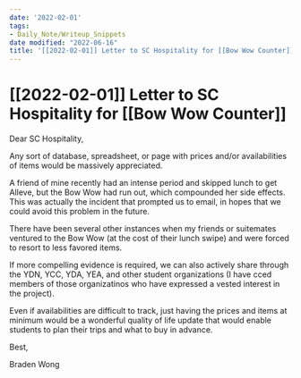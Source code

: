 ```yaml
---
date: '2022-02-01'
tags:
- Daily_Note/Writeup_Snippets
date modified: "2022-06-16"
title: '[[2022-02-01]] Letter to SC Hospitality for [[Bow Wow Counter]]'
---
```


# [[2022-02-01]] Letter to SC Hospitality for [[Bow Wow Counter]]
Dear SC Hospitality,

Any sort of database, spreadsheet, or page with prices and/or availabilities of items would be massively appreciated. 

A friend of mine recently had an intense period and skipped lunch to get Alleve, but the Bow Wow had run out, which compounded her side effects. This was actually the incident that prompted us to email, in hopes that we could avoid this problem in the future.

There have been several other instances when my friends or suitemates ventured to the Bow Wow (at the cost of their lunch swipe) and were forced to resort to less favored items.

If more compelling evidence is required, we can also actively share through the YDN, YCC, YDA, YEA, and other student organizations (I have cced members of those organizatinos who have expressed a vested interest in the project).

Even if availabilities are difficult to track, just having the prices and items at minimum would be a wonderful quality of life update that would enable students to plan their trips and what to buy in advance.

Best,

Braden Wong
